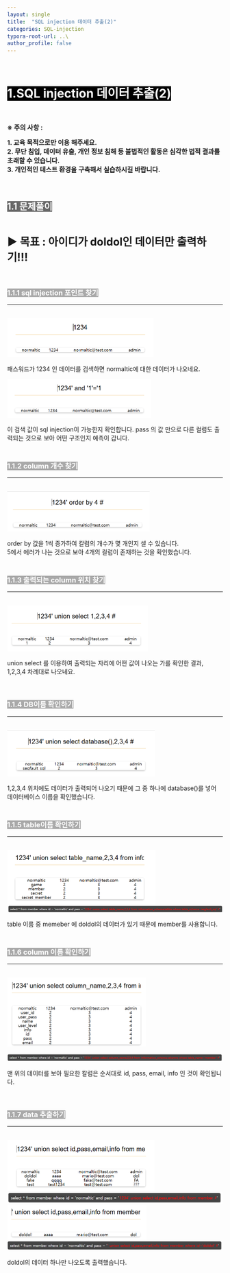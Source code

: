 ```yaml
---
layout: single
title:  "SQL injection 데이터 추출(2)"
categories: SQL-injection
typora-root-url: ..\
author_profile: false
---
```


<br>

# <span style="background:#000000; color:#ffffff">1.SQL injection 데이터 추출(2)</span>

<br>

<span style='font-weight:bold; font-size:15px'> ※ 주의 사항 :</span>   

<span style='font-weight:bold; font-size:15px'>1. 교육 목적으로만 이용 해주세요.</span><br>
<span style='font-weight:bold; font-size:15px'>2. 무단 침입, 데이터 유출, 개인 정보 침해 등 불법적인 활동은 심각한 법적 결과를 초래할 수 있습니다.</span><br>
<span style='font-weight:bold; font-size:15px'>3.  개인적인 테스트 환경을 구축해서 실습하시길 바랍니다. </span>

<br>

## <span style="background:#696969; color:#ffffff">1.1 문제풀이</span>

<br>

<span style='font-weight:bold; font-size:25px'>▶ 목표 : 아이디가 doldol인 데이터만 출력하기!!! </span>

<br>

### <span style="background:#A9A9A9; color:#ffffff">1.1.1 sql injection 포인트 찾기</span>

***

<br>

<img src="/images/2024-05-27-SQLinjection3/image-20240528002406036.png" alt="image-20240528002406036" style="zoom:50%;" />

패스워드가 1234 인 데이터를 검색하면 normaltic에 대한 데이터가 나오네요.

<img src="/images/2024-05-27-SQLinjection3/image-20240528002507967.png" alt="image-20240528002507967" style="zoom:50%;" />

이 검색 값이 sql injection이 가능한지 확인합니다. pass 의 값 만으로 다른 컬럼도 출력되는 것으로 보아 어떤 구조인지 예측이 갑니다.   

### <br><span style="background:#A9A9A9; color:#ffffff">1.1.2 column 개수 찾기</span>

***

<br>

<img src="/images/2024-05-27-SQLinjection3/image-20240528002608611.png" alt="image-20240528002608611" style="zoom:50%;" />

order by 값을 1씩 증가하여 칼럼의 개수가 몇 개인지 셀 수 있습니다.  
5에서 에러가 나는 것으로 보아 4개의 컬럼이 존재하는 것을 확인했습니다.

### <br><span style="background:#A9A9A9; color:#ffffff">1.1.3 출력되는 column 위치 찾기</span>

***

<br>

<img src="/images/2024-05-27-SQLinjection3/image-20240528003718074.png" alt="image-20240528003718074" style="zoom:50%;" />

union select 를 이용하여 출력되는 자리에 어떤 값이 나오는 가를 확인한 결과,    
1,2,3,4 차례대로 나오네요.

<br>

### <span style="background:#A9A9A9; color:#ffffff">1.1.4 DB이름 확인하기</span>

***

<br>



<img src="/images/2024-05-27-SQLinjection3/image-20240528003751388.png" alt="image-20240528003751388" style="zoom:50%;" />

1,2,3,4 위치에도 데이터가 출력되어 나오기 때문에 그 중 하나에 database()를 넣어 데이터베이스 이름을 확인했습니다.

### <br><span style="background:#A9A9A9; color:#ffffff">1.1.5 table이름 확인하기</span>

***

<br>

<img src="/images/2024-05-27-SQLinjection3/image-20240528003852958.png" alt="image-20240528003852958" style="zoom:50%;" />

<img src="/images/2024-05-27-SQLinjection3/image-20240528003922888.png" alt="image-20240528003922888" style="zoom: 67%;" />

table 이름 중 memeber 에 doldol의 데이터가 있기 때문에 member를 사용합니다.

### <br><span style="background:#A9A9A9; color:#ffffff">1.1.6 column 이름 확인하기</span>

***

<br>

<img src="/images/2024-05-27-SQLinjection3/image-20240528005434953.png" alt="image-20240528005434953" style="zoom:50%;" />

![image-20240528005457625](/images/2024-05-27-SQLinjection3/image-20240528005457625.png)

맨 위의 데이터를 보아 필요한 칼럼은 순서대로 id, pass, email, info 인 것이 확인됩니다.

<br>

### <span style="background:#A9A9A9; color:#ffffff">1.1.7 data 추출하기</span>

***



<br>

<img src="/images/2024-05-27-SQLinjection3/image-20240528004203347.png" alt="image-20240528004203347" style="zoom:50%;" />

<img src="/images/2024-05-27-SQLinjection3/image-20240528004248335.png" alt="image-20240528004248335" style="zoom: 60%;" />

<img src="/images/2024-05-27-SQLinjection3/image-20240528004328568.png" alt="image-20240528004328568" style="zoom:50%;" />

<img src="/images/2024-05-27-SQLinjection3/image-20240528004350815.png" alt="image-20240528004350815" style="zoom: 60%;" />

doldol의 데이터 하나만 나오도록 출력했습니다.
